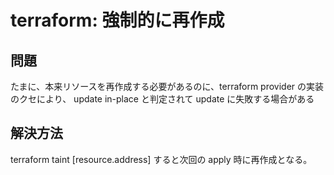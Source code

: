 # terraform: 強制的に再作成

## 問題
たまに、本来リソースを再作成する必要があるのに、terraform provider の実装のクセにより、 update in-place と判定されて update に失敗する場合がある

## 解決方法
terraform taint [resource.address] すると次回の apply 時に再作成となる。

